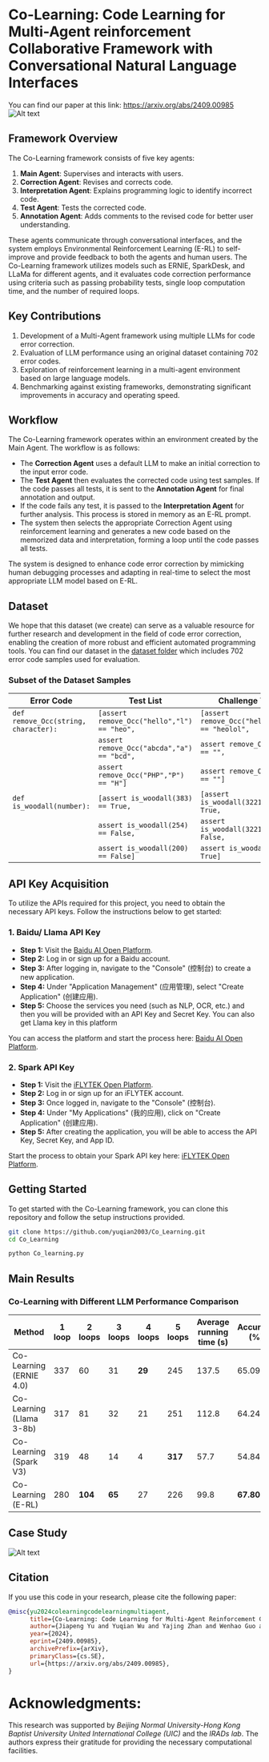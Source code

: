 # Co-Learning: Code Learning for Multi-Agent reinforcement Collaborative Framework with Conversational Natural Language Interfaces
You can find our paper at this link: https://arxiv.org/abs/2409.00985
![Alt text](./images/framework.png)
## Framework Overview
The Co-Learning framework consists of five key agents:
1. **Main Agent**: Supervises and interacts with users.
2. **Correction Agent**: Revises and corrects code.
3. **Interpretation Agent**: Explains programming logic to identify incorrect code.
4. **Test Agent**: Tests the corrected code.
5. **Annotation Agent**: Adds comments to the revised code for better user understanding.

These agents communicate through conversational interfaces, and the system employs Environmental Reinforcement Learning (E-RL) to self-improve and provide feedback to both the agents and human users. The Co-Learning framework utilizes models such as ERNIE, SparkDesk, and LLaMa for different agents, and it evaluates code correction performance using criteria such as passing probability tests, single loop computation time, and the number of required loops.

## Key Contributions
1. Development of a Multi-Agent framework using multiple LLMs for code error correction.
2. Evaluation of LLM performance using an original dataset containing 702 error codes.
3. Exploration of reinforcement learning in a multi-agent environment based on large language models.
4. Benchmarking against existing frameworks, demonstrating significant improvements in accuracy and operating speed.

## Workflow
The Co-Learning framework operates within an environment created by the Main Agent. The workflow is as follows:
- The **Correction Agent** uses a default LLM to make an initial correction to the input error code.
- The **Test Agent** then evaluates the corrected code using test samples. If the code passes all tests, it is sent to the **Annotation Agent** for final annotation and output. 
- If the code fails any test, it is passed to the **Interpretation Agent** for further analysis. This process is stored in memory as an E-RL prompt.
- The system then selects the appropriate Correction Agent using reinforcement learning and generates a new code based on the memorized data and interpretation, forming a loop until the code passes all tests.

The system is designed to enhance code error correction by mimicking human debugging processes and adapting in real-time to select the most appropriate LLM model based on E-RL.

## Dataset
We hope that this dataset (we create) can serve as a valuable resource for further research and development in the field of code error correction, enabling the creation of more robust and efficient automated programming tools. You can find our dataset in the [dataset folder](./Dataset/) which includes 702 error code samples used for evaluation.
### Subset of the Dataset Samples

| **Error Code**                        | **Test List**                                                             | **Challenge Test List**                                                   |
|---------------------------------------|--------------------------------------------------------------------------|---------------------------------------------------------------------------|
| `def remove_Occ(string, character):`  | `[assert remove_Occ("hello","l") == "heo",`                              | `[assert remove_Occ("hellololl","l") == "heolol",`                        |
|                                       | `assert remove_Occ("abcda","a") == "bcd",`                               | `assert remove_Occ("","l") == "",`                                        |
|                                       | `assert remove_Occ("PHP","P") == "H"]`                                   | `assert remove_Occ("","l") == ""]`                                        |
| `def is_woodall(number):`             | `[assert is_woodall(383) == True,`                                       | `[assert is_woodall(32212254719) == True,`                                |
|                                       | `assert is_woodall(254) == False,`                                       | `assert is_woodall(32212254718) == False,`                                |
|                                       | `assert is_woodall(200) == False]`                                       | `assert is_woodall(159) == True]`                                         |

## API Key Acquisition

To utilize the APIs required for this project, you need to obtain the necessary API keys. Follow the instructions below to get started:

### 1. Baidu/ Llama API Key

   - **Step 1:** Visit the [Baidu AI Open Platform](https://ai.baidu.com/).
   - **Step 2:** Log in or sign up for a Baidu account.
   - **Step 3:** After logging in, navigate to the "Console" (控制台) to create a new application.
   - **Step 4:** Under "Application Management" (应用管理), select "Create Application" (创建应用).
   - **Step 5:** Choose the services you need (such as NLP, OCR, etc.) and then you will be provided with an API Key and Secret Key. You can also get Llama key in this platform

   You can access the platform and start the process here: [Baidu AI Open Platform](https://ai.baidu.com/).

### 2. Spark API Key

   - **Step 1:** Visit the [iFLYTEK Open Platform](https://www.xfyun.cn/).
   - **Step 2:** Log in or sign up for an iFLYTEK account.
   - **Step 3:** Once logged in, navigate to the "Console" (控制台).
   - **Step 4:** Under "My Applications" (我的应用), click on "Create Application" (创建应用).
   - **Step 5:** After creating the application, you will be able to access the API Key, Secret Key, and App ID.

   Start the process to obtain your Spark API key here: [iFLYTEK Open Platform](https://www.xfyun.cn/).

## Getting Started

To get started with the Co-Learning framework, you can clone this repository and follow the setup instructions provided.

```bash
git clone https://github.com/yuqian2003/Co_Learning.git
cd Co_Learning
```

```bash
python Co_learning.py
```
## Main Results

### Co-Learning with Different LLM Performance Comparison

| **Method**                | **1 loop** | **2 loops** | **3 loops** | **4 loops** | **5 loops** | **Average running time (s)** | **Accuracy (%)** |
|---------------------------|------------|-------------|-------------|-------------|-------------|-------------------------------|------------------|
| Co-Learning (ERNIE 4.0)   | 337        | 60          | 31          | **29**      | 245         | 137.5                         | 65.09            |
| Co-Learning (Llama 3-8b)  | 317        | 81          | 32          | 21          | 251         | 112.8                         | 64.24            |
| Co-Learning (Spark V3)    | 319        | 48          | 14          | 4           | **317**     | 57.7                          | 54.84            |
| Co-Learning (E-RL)        | 280        | **104**     | **65**      | 27          | 226         | 99.8                          | **67.80**        |


## Case Study
![Alt text](./images/example.png)

## Citation

If you use this code in your research, please cite the following paper:

```bibtex
@misc{yu2024colearningcodelearningmultiagent,
      title={Co-Learning: Code Learning for Multi-Agent Reinforcement Collaborative Framework with Conversational Natural Language Interfaces}, 
      author={Jiapeng Yu and Yuqian Wu and Yajing Zhan and Wenhao Guo and Zhou Xu and Raymond Lee},
      year={2024},
      eprint={2409.00985},
      archivePrefix={arXiv},
      primaryClass={cs.SE},
      url={https://arxiv.org/abs/2409.00985}, 
}
```
# Acknowledgments:
This research was supported by *Beijing Normal University-Hong Kong Baptist University United International College (UIC)* and the *IRADs lab*. 
The authors express their gratitude for providing the necessary computational facilities.

